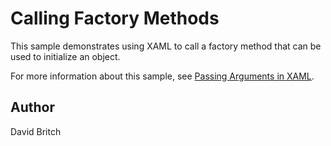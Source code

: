 Calling Factory Methods
=======================

This sample demonstrates using XAML to call a factory method that can be used to initialize an object.

For more information about this sample, see [Passing Arguments in XAML](https://developer.xamarin.com/guides/xamarin-forms/xaml/passing-arguments/).

Author
------

David Britch
